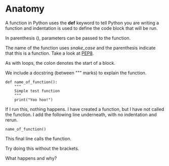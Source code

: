 # Anatomy

A function in Python uses the **def** keyword to tell Python you are writing a function and indentation is used to define the code block that will be run.&#x20;

In parenthesis (), parameters can be passed to the function.&#x20;

The name of the function uses _snake\_case_ and the parenthesis indicate that this is a function. Take a look at [PEP8](https://peps.python.org/pep-0008/).

As with loops, the colon denotes the start of a block.&#x20;

We include a docstring (between """ marks) to explain the function.

```
def name_of_function():
    """
    Simple test function
    """
    print("Yoo hoo!")
```

If I run this, nothing happens. I have created a function, but I have not called the function. I add the following line underneath, with no indentation and rerun.

```
name_of_function()
```

This final line calls the function.&#x20;

Try doing this without the brackets.&#x20;

What happens and why?

